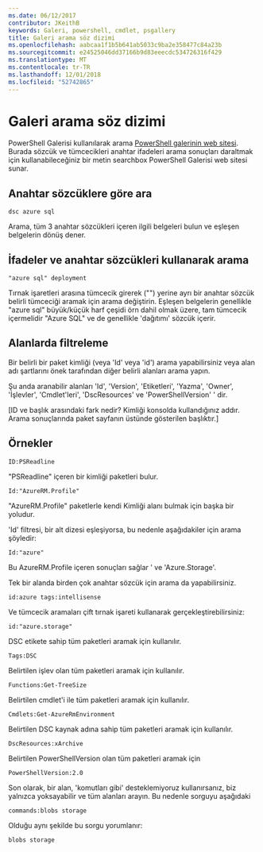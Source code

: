 ```yaml
---
ms.date: 06/12/2017
contributor: JKeithB
keywords: Galeri, powershell, cmdlet, psgallery
title: Galeri arama söz dizimi
ms.openlocfilehash: aabcaa1f1b5b641ab5033c9ba2e358477c84a23b
ms.sourcegitcommit: e24525046dd37166b9d83eeecdc534726316f429
ms.translationtype: MT
ms.contentlocale: tr-TR
ms.lasthandoff: 12/01/2018
ms.locfileid: "52742865"
---
```

# <a name="gallery-search-syntax"></a>Galeri arama söz dizimi

PowerShell Galerisi kullanılarak arama [PowerShell galerinin web sitesi](https://www.powershellgallery.com/).
Burada sözcük ve tümcecikleri anahtar ifadeleri arama sonuçları daraltmak için kullanabileceğiniz bir metin searchbox PowerShell Galerisi web sitesi sunar.

## <a name="search-by-keywords"></a>Anahtar sözcüklere göre ara

    dsc azure sql

Arama, tüm 3 anahtar sözcükleri içeren ilgili belgeleri bulun ve eşleşen belgelerin dönüş dener.

## <a name="search-using-phrases-and-keywords"></a>İfadeler ve anahtar sözcükleri kullanarak arama

    "azure sql" deployment

Tırnak işaretleri arasına tümcecik girerek ("") yerine ayrı bir anahtar sözcük belirli tümceciği aramak için arama değiştirin.
Eşleşen belgelerin genellikle "azure sql" büyük/küçük harf çeşidi örn dahil olmak üzere, tam tümcecik içermelidir "Azure SQL" ve de genellikle 'dağıtımı' sözcük içerir.

## <a name="filtering-on-fields"></a>Alanlarda filtreleme

Bir belirli bir paket kimliği (veya 'Id' veya 'id') arama yapabilirsiniz veya alan adı şartlarını önek tarafından diğer belirli alanları arama yapın.

Şu anda aranabilir alanları 'Id', 'Version', 'Etiketleri', 'Yazma', 'Owner', 'İşlevler', 'Cmdlet'leri', 'DscResources' ve 'PowerShellVersion' ' dir.

[ID ve başlık arasındaki fark nedir? Kimliği konsolda kullandığınız addır. Arama sonuçlarında paket sayfanın üstünde gösterilen başlıktır.]

## <a name="examples"></a>Örnekler

    ID:PSReadline
    
"PSReadline" içeren bir kimliği paketleri bulur.

    Id:"AzureRM.Profile"

"AzureRM.Profile" paketlerle kendi Kimliği alanı bulmak için başka bir yoludur.

'Id' filtresi, bir alt dizesi eşleşiyorsa, bu nedenle aşağıdakiler için arama şöyledir:

    Id:"azure"

Bu AzureRM.Profile içeren sonuçları sağlar ' ve 'Azure.Storage'.

Tek bir alanda birden çok anahtar sözcük için arama da yapabilirsiniz. 

    id:azure tags:intellisense

Ve tümcecik aramaları çift tırnak işareti kullanarak gerçekleştirebilirsiniz:

    id:"azure.storage"

DSC etikete sahip tüm paketleri aramak için kullanılır.

    Tags:DSC

Belirtilen işlev olan tüm paketleri aramak için kullanılır.

    Functions:Get-TreeSize

Belirtilen cmdlet'i ile tüm paketleri aramak için kullanılır.

    Cmdlets:Get-AzureRmEnvironment

Belirtilen DSC kaynak adına sahip tüm paketleri aramak için kullanılır.

    DscResources:xArchive

Belirtilen PowerShellVersion olan tüm paketleri aramak için

    PowerShellVersion:2.0

Son olarak, bir alan, 'komutları gibi' desteklemiyoruz kullanırsanız, biz yalnızca yoksayabilir ve tüm alanları arayın. Bu nedenle sorguyu aşağıdaki

    commands:blobs storage

Olduğu aynı şekilde bu sorgu yorumlanır:

    blobs storage
